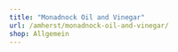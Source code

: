 ```yaml
---
title: "Monadnock Oil and Vinegar"
url: /amherst/monadnock-oil-and-vinegar/
shop: Allgemein
---
```


